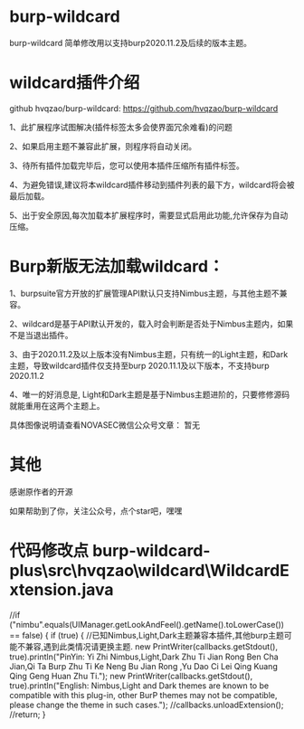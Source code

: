 # burp-wildcard
burp-wildcard 简单修改用以支持burp2020.11.2及后续的版本主题。

# wildcard插件介绍

github  hvqzao/burp-wildcard:  https://github.com/hvqzao/burp-wildcard

1、此扩展程序试图解决(插件标签太多会使界面冗余难看)的问题

2、如果启用主题不兼容此扩展，则程序将自动关闭。

3、待所有插件加载完毕后，您可以使用本插件压缩所有插件标签。

4、为避免错误,建议将本wildcard插件移动到插件列表的最下方，wildcard将会被最后加载。

5、出于安全原因,每次加载本扩展程序时，需要显式启用此功能,允许保存为自动压缩。


# Burp新版无法加载wildcard：
1、burpsuite官方开放的扩展管理API默认只支持Nimbus主题，与其他主题不兼容。

2、wildcard是基于API默认开发的，载入时会判断是否处于Nimbus主题内，如果不是当退出插件。

3、由于2020.11.2及以上版本没有Nimbus主题，只有统一的Light主题，和Dark主题，导致wildcard插件仅支持至burp 2020.11.1及以下版本，不支持burp 2020.11.2

4、唯一的好消息是, Light和Dark主题是基于Nimbus主题进阶的，只要修修源码就能重用在这两个主题上。

具体图像说明请查看NOVASEC微信公众号文章： 暂无

# 其他

感谢原作者的开源

如果帮助到了你，关注公众号，点个star吧，嘿嘿


# 代码修改点 burp-wildcard-plus\src\hvqzao\wildcard\WildcardExtension.java

//if ("nimbu".equals(UIManager.getLookAndFeel().getName().toLowerCase()) == false) {
            if (true) {
               //已知Nimbus,Light,Dark主题兼容本插件,其他burp主题可能不兼容,遇到此类情况请更换主题.
                new PrintWriter(callbacks.getStdout(), true).println("PinYin: Yi Zhi Nimbus,Light,Dark Zhu Ti Jian Rong Ben Cha Jian,Qi Ta Burp Zhu Ti Ke Neng Bu Jian Rong ,Yu Dao Ci Lei Qing Kuang Qing Geng Huan Zhu Ti.");
                new PrintWriter(callbacks.getStdout(), true).println("English: Nimbus,Light and Dark themes are known to be compatible with this plug-in, other BurP themes may not be compatible, please change the theme in such cases.");
                //callbacks.unloadExtension();
                //return;
            }
